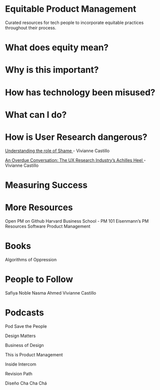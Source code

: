 # Equitable Product Management
Curated resources for tech people to incorporate equitable practices throughout their process. 

# What does equity mean?

# Why is this important?

# How has technology been misused?

# What can I do?


# How is User Research dangerous?
<a href="https://www.youtube.com/watch?v=Bsk_Y_Spz38&t=1s"> Understanding the role of Shame </a> - Vivianne Castillo

<a href="https://uxplanet.org/an-overdue-conversation-the-ux-research-industrys-achilles-heel-3524b1c6f908"> An Overdue Conversation: The UX Research Industry’s Achilles Heel </a> - Vivianne Castillo 



# Measuring Success


# More Resources
Open PM on Github
Harvard Business School - PM 101
Eisenmann’s PM Resources
Software Product Management

# Books 
Algorithms of Oppression


# People to Follow
Safiya Noble
Nasma Ahmed
Vivianne Castillo 


# Podcasts
Pod Save the People

Design Matters

Business of Design

This is Product Management

Inside Intercom

Revision Path

Diseño Cha Cha Chá
